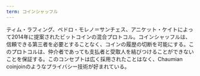 ```yaml
---
term: コインシャッフル
---
```

ティム・ラフィング、ペドロ・モレノ＝サンチェス、アニケット・ケイトによって2014年に提案されたビットコインの混合プロトコル。コインシャッフルは、信頼できる第三者を必要とすることなく、コインの履歴の切断を可能にする。このプロトコルは、仲介者であっても支払者と受取人を結びつけることができないことを保証する。このコンセプトは広く採用されたことはなく、Chaumian coinjoinのようなプライバシー技術が好まれている。